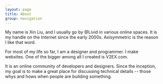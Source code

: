 ```yaml
---
layout: page
title: About
group: navigation
---
```


My name is Xin Liu, and I usually go by @Livid in various online spaces. It is my handle on the Internet since the early 2000s. Axisymmetric is the reason I like that word.

For most of my life so far, I am a designer and programmer. I make websites. One of the bigger among all I created is V2EX.com.

It is an online community of developers and designers. Since the inception, my goal is to make a great place for discussing technical details -- those whys and hows when people are building something.